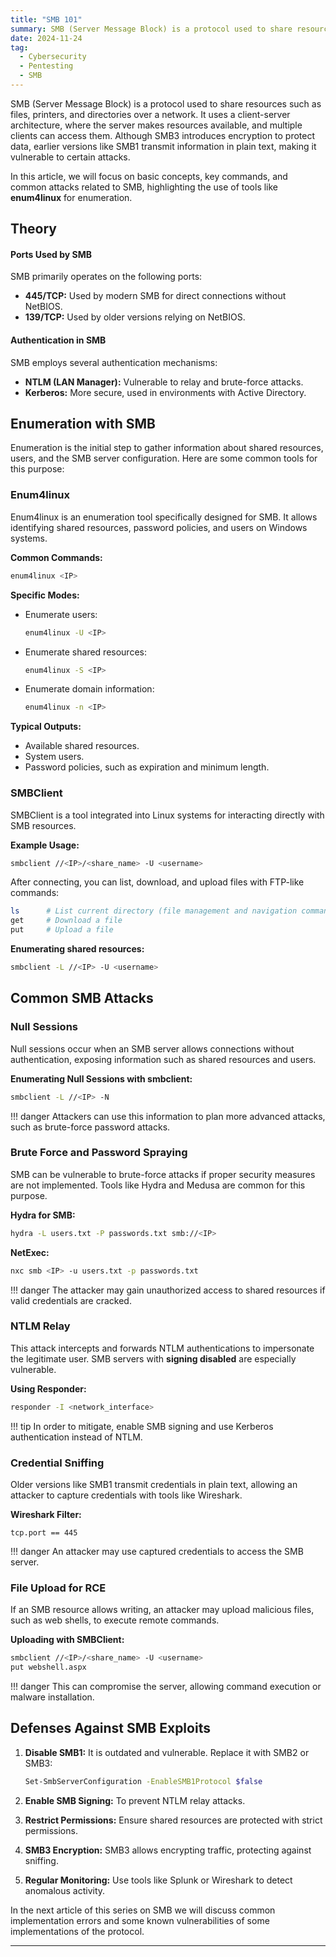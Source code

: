 ```yaml
---
title: "SMB 101"
summary: SMB (Server Message Block) is a protocol used to share resources such as files, printers, and directories over a network. It uses a client-server architecture, where the server makes resources available, and multiple clients can access them.”
date: 2024-11-24
tag:
  - Cybersecurity
  - Pentesting
  - SMB
---
```


SMB (Server Message Block) is a protocol used to share resources such as files, printers, and directories over a network. It uses a client-server architecture, where the server makes resources available, and multiple clients can access them. Although SMB3 introduces encryption to protect data, earlier versions like SMB1 transmit information in plain text, making it vulnerable to certain attacks.

In this article, we will focus on basic concepts, key commands, and common attacks related to SMB, highlighting the use of tools like **enum4linux** for enumeration.

<!-- more -->

## Theory

#### Ports Used by SMB

SMB primarily operates on the following ports:

- **445/TCP:** Used by modern SMB for direct connections without NetBIOS.
- **139/TCP:** Used by older versions relying on NetBIOS.


#### Authentication in SMB

SMB employs several authentication mechanisms:

- **NTLM (LAN Manager):** Vulnerable to relay and brute-force attacks.
- **Kerberos:** More secure, used in environments with Active Directory.


## Enumeration with SMB


Enumeration is the initial step to gather information about shared resources, users, and the SMB server configuration. Here are some common tools for this purpose:

### Enum4linux

Enum4linux is an enumeration tool specifically designed for SMB. It allows identifying shared resources, password policies, and users on Windows systems.

**Common Commands:**

```bash
enum4linux <IP>
```

**Specific Modes:**

- Enumerate users:
  ```bash
  enum4linux -U <IP>
  ```

- Enumerate shared resources:
  ```bash
  enum4linux -S <IP>
  ```

- Enumerate domain information:
  ```bash
  enum4linux -n <IP>
  ```

**Typical Outputs:**

- Available shared resources.
- System users.
- Password policies, such as expiration and minimum length.


### SMBClient

SMBClient is a tool integrated into Linux systems for interacting directly with SMB resources.

**Example Usage:**

```bash
smbclient //<IP>/<share_name> -U <username>
```

After connecting, you can list, download, and upload files with FTP-like commands:

```bash
ls      # List current directory (file management and navigation commands similar to Linux)
get     # Download a file
put     # Upload a file
```

**Enumerating shared resources:**

```bash
smbclient -L //<IP> -U <username>
```


## Common SMB Attacks

### Null Sessions

Null sessions occur when an SMB server allows connections without authentication, exposing information such as shared resources and users.

**Enumerating Null Sessions with smbclient:**

```bash
smbclient -L //<IP> -N
```
!!! danger
    Attackers can use this information to plan more advanced attacks, such as brute-force password attacks.


### Brute Force and Password Spraying

SMB can be vulnerable to brute-force attacks if proper security measures are not implemented. Tools like Hydra and Medusa are common for this purpose.

**Hydra for SMB:**

```bash
hydra -L users.txt -P passwords.txt smb://<IP>
```

**NetExec:**

```bash
nxc smb <IP> -u users.txt -p passwords.txt
```
!!! danger
    The attacker may gain unauthorized access to shared resources if valid credentials are cracked.


### NTLM Relay

This attack intercepts and forwards NTLM authentications to impersonate the legitimate user. SMB servers with **signing disabled** are especially vulnerable.

**Using Responder:**

```bash
responder -I <network_interface>
```

!!! tip
    In order to mitigate, enable SMB signing and use Kerberos authentication instead of NTLM.


### Credential Sniffing

Older versions like SMB1 transmit credentials in plain text, allowing an attacker to capture credentials with tools like Wireshark.

**Wireshark Filter:**

```plaintext
tcp.port == 445
```

!!! danger
    An attacker may use captured credentials to access the SMB server.


### File Upload for RCE

If an SMB resource allows writing, an attacker may upload malicious files, such as web shells, to execute remote commands.

**Uploading with SMBClient:**

```bash
smbclient //<IP>/<share_name> -U <username>
put webshell.aspx
```

!!! danger
    This can compromise the server, allowing command execution or malware installation.


## Defenses Against SMB Exploits

1. **Disable SMB1:** It is outdated and vulnerable. Replace it with SMB2 or SMB3:

    ```bash
    Set-SmbServerConfiguration -EnableSMB1Protocol $false
    ```

2. **Enable SMB Signing:** To prevent NTLM relay attacks.
3. **Restrict Permissions:** Ensure shared resources are protected with strict permissions.
4. **SMB3 Encryption:** SMB3 allows encrypting traffic, protecting against sniffing.
5. **Regular Monitoring:** Use tools like Splunk or Wireshark to detect anomalous activity.


In the next article of this series on SMB we will discuss common implementation errors and some known vulnerabilities of some implementations of the protocol.

---